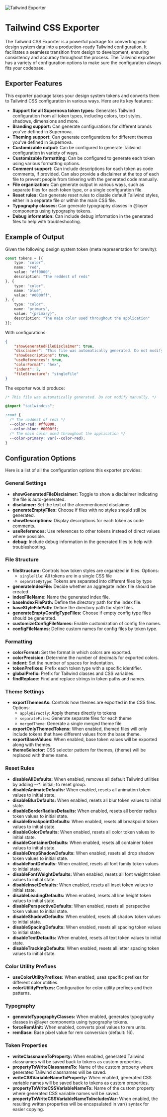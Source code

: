 ![Tailwind Exporter](https://raw.githubusercontent.com/Supernova-Studio/exporters/main/exporters/tailwind/resources/header.png)

# Tailwind CSS Exporter

The Tailwind CSS Exporter is a powerful package for converting your design system data into a production-ready Tailwind configuration. It facilitates a seamless transition from design to development, ensuring consistency and accuracy throughout the process. The Tailwind exporter has a variety of configuration options to make sure the configuration always fits your codebase.

## Exporter Features

This exporter package takes your design system tokens and converts them to Tailwind CSS configuration in various ways. Here are its key features:

- **Support for all Supernova token types:** Generates Tailwind configuration from all token types, including colors, text styles, shadows, dimensions and more.
- **Branding support:** Can generate configurations for different brands you've defined in Supernova.
- **Theming support:** Can generate configurations for different themes you've defined in Supernova.
- **Customizable output:** Can be configured to generate Tailwind configuration in variety of ways.
- **Customizable formatting:** Can be configured to generate each token using various formatting options.
- **Comment support:** Can include descriptions for each token as code comments, if provided. Can also provide a disclaimer at the top of each file to prevent people from tinkering with the generated code manually.
- **File organization:** Can generate output in various ways, such as separate files for each token type, or a single configuration file.
- **Reset rules:** Can generate reset rules to disable default Tailwind styles, either in a separate file or within the main CSS file.
- **Typography classes:** Can generate typography classes in @layer components using typography tokens.
- **Debug information:** Can include debug information in the generated files to help with troubleshooting.

## Example of Output

Given the following design system token (meta representation for brevity):

```typescript
const tokens = [{
    type: "color",
    name: "red",
    value: "#ff0000",
    description: "The reddest of reds"
}, {
    type: "color",
    name: "blue",
    value: "#0000ff",
}, {
    type: "color",
    name: "primary",
    value: "{primary}",
    description: "The main color used throughout the application"
}];
```

With configurations:

```json
{
    "showGeneratedFileDisclaimer": true,
    "disclaimer": "This file was automatically generated. Do not modify manually.",
    "showDescriptions": true,
    "useReferences": true,
    "colorFormat": "hex",
    "indent": 2,
    "fileStructure": "singleFile"
}
```

The exporter would produce:

```css
/* This file was automatically generated. Do not modify manually. */

@import "tailwindcss";

:root {
  /* The reddest of reds */
  --color-red: #ff0000;
  --color-blue: #0000ff;
  /* The main color used throughout the application */
  --color-primary: var(--color-red);
}
```

## Configuration Options

Here is a list of all the configuration options this exporter provides:

### General Settings
- **showGeneratedFileDisclaimer:** Toggle to show a disclaimer indicating the file is auto-generated.
- **disclaimer:** Set the text of the aforementioned disclaimer.
- **generateEmptyFiles:** Choose if files with no styles should still be generated.
- **showDescriptions:** Display descriptions for each token as code comments.
- **useReferences:** Use references to other tokens instead of direct values where possible.
- **debug:** Include debug information in the generated files to help with troubleshooting.

### File Structure
- **fileStructure:** Controls how token styles are organized in files. Options:
  - `singleFile`: All tokens are in a single CSS file
  - `separateByType`: Tokens are separated into different files by type
- **generateIndexFile:** Decide whether an aggregate index file should be created.
- **indexFileName:** Name the generated index file.
- **baseIndexFilePath:** Define the directory path for the index file.
- **baseStyleFilePath:** Define the directory path for style files.
- **generateEmptyConfigTypeFiles:** Choose if empty config type files should be generated.
- **customizeConfigFileNames:** Enable customization of config file names.
- **configFileNames:** Define custom names for config files by token type.

### Formatting
- **colorFormat:** Set the format in which colors are exported.
- **colorPrecision:** Determine the number of decimals for exported colors.
- **indent:** Set the number of spaces for indentation.
- **tokenPrefixes:** Prefix each token type with a specific identifier.
- **globalPrefix:** Prefix for Tailwind classes and CSS variables.
- **findReplace:** Find and replace strings in token paths and names.

### Theme Settings
- **exportThemesAs:** Controls how themes are exported in the CSS files. Options:
  - `applyDirectly`: Apply themes directly to tokens
  - `separateFiles`: Generate separate files for each theme
  - `mergedTheme`: Generate a single merged theme file
- **exportOnlyThemedTokens:** When enabled, themed files will only include tokens that have different values from the base theme.
- **exportBaseValues:** When enabled, base token values will be exported along with themes.
- **themeSelector:** CSS selector pattern for themes, {theme} will be replaced with theme name.

### Reset Rules
- **disableAllDefaults:** When enabled, removes all default Tailwind utilities by adding --*: initial; to reset group.
- **disableAnimateDefaults:** When enabled, resets all animation token values to initial state.
- **disableBlurDefaults:** When enabled, resets all blur token values to initial state.
- **disableBorderRadiusDefaults:** When enabled, resets all border radius token values to initial state.
- **disableBreakpointDefaults:** When enabled, resets all breakpoint token values to initial state.
- **disableColorDefaults:** When enabled, resets all color token values to initial state.
- **disableContainerDefaults:** When enabled, resets all container token values to initial state.
- **disableDropShadowDefaults:** When enabled, resets all drop shadow token values to initial state.
- **disableFontDefaults:** When enabled, resets all font family token values to initial state.
- **disableFontWeightDefaults:** When enabled, resets all font weight token values to initial state.
- **disableInsetDefaults:** When enabled, resets all inset token values to initial state.
- **disableLeadingDefaults:** When enabled, resets all line height token values to initial state.
- **disablePerspectiveDefaults:** When enabled, resets all perspective token values to initial state.
- **disableShadowDefaults:** When enabled, resets all shadow token values to initial state.
- **disableSpacingDefaults:** When enabled, resets all spacing token values to initial state.
- **disableTextDefaults:** When enabled, resets all text token values to initial state.
- **disableTrackingDefaults:** When enabled, resets all letter spacing token values to initial state.

### Color Utility Prefixes
- **useColorUtilityPrefixes:** When enabled, uses specific prefixes for different color utilities.
- **colorUtilityPrefixes:** Configuration for color utility prefixes and their patterns.

### Typography
- **generateTypographyClasses:** When enabled, generates typography classes in @layer components using typography tokens.
- **forceRemUnit:** When enabled, converts pixel values to rem units.
- **remBase:** Base pixel value for rem conversion (default: 16).

### Token Properties
- **writeClassnameToProperty:** When enabled, generated Tailwind classnames will be saved back to tokens as custom properties.
- **propertyToWriteClassnameTo:** Name of the custom property where generated Tailwind classnames will be saved.
- **writeCSSVariableNameToProperty:** When enabled, generated CSS variable names will be saved back to tokens as custom properties.
- **propertyToWriteCSSVariableNameTo:** Name of the custom property where generated CSS variable names will be saved.
- **propertyToWriteCSSVariableNameToIncludesVar:** When enabled, the resulting written properties will be encapsulated in var() syntax for easier copying.
